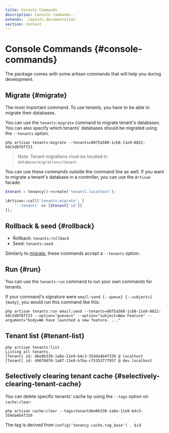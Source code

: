 ```yaml
---
title: Console Commands
description: Console commands..
extends: _layouts.documentation
section: content
---
```


# Console Commands {#console-commands}

The package comes with some artisan commands that will help you during development.

## Migrate {#migrate}

The most important command. To use tenants, you have to be able to migrate their databases.

You can use the `tenants:migrate` command to migrate tenant's databases. You can also specify which tenants' databases should be migrated using the `--tenants` option.
```
php artisan tenants:migrate --tenants=8075a580-1cb8-11e9-8822-49c5d8f8ff23
```

> Note: Tenant migrations must be located in `database/migrations/tenant`.

You can use these commands outside the command line as well. If you want to migrate a tenant's database in a controller, you can use the `Artisan` facade.
```php
$tenant = tenancy()->create('tenant1.localhost');

\Artisan::call('tenants:migrate', [
    '--tenants' => [$tenant['id']]
]);
```

## Rollback & seed {#rollback}

- Rollback: `tenants:rollback`
- Seed: `tenants:seed`

Similarly to [migrate](#migrate), these commands accept a `--tenants` option.

## Run {#run}

You can use the `tenants:run` command to run your own commands for tenants.

If your command's signature were `email:send {--queue} {--subject=} {body}`, you would run this command like this:
```
php artisan tenants:run email:send --tenants=8075a580-1cb8-11e9-8822-49c5d8f8ff23 --option="queue=1" --option="subject=New Feature" --argument="body=We have launched a new feature. ..."
```

## Tenant list {#tenant-list}

```none
php artisan tenants:list
Listing all tenants.
[Tenant] id: dbe0b330-1a6e-11e9-b4c3-354da4b4f339 @ localhost
[Tenant] id: 49670df0-1a87-11e9-b7ba-cf5353777957 @ dev.localhost
```

## Selectively clearing tenant cache {#selectively-clearing-tenant-cache}

You can delete specific tenants' cache by using the `--tags` option on `cache:clear`:
```
php artisan cache:clear --tags=tenantdbe0b330-1a6e-11e9-b4c3-354da4b4f339
```

The tag is derived from `config('tenancy.cache.tag_base') . $id`.

